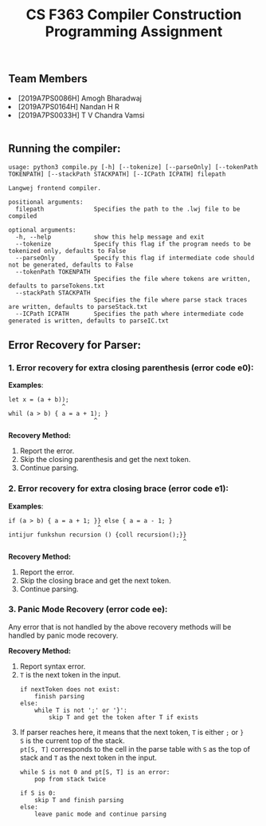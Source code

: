 <h1 align="center" style="text-decoration:none;"> 
    <b>CS F363 Compiler Construction</b>
    <br>
    Programming Assignment
</h1></center>
<br>

## Team Members

<li>[2019A7PS0086H] Amogh Bharadwaj </li>
<li>[2019A7PS0164H] Nandan H R </li>
<li>[2019A7PS0033H] T V Chandra Vamsi</li>

<br>

## Running the compiler:

```
usage: python3 compile.py [-h] [--tokenize] [--parseOnly] [--tokenPath TOKENPATH] [--stackPath STACKPATH] [--ICPath ICPATH] filepath

Langwej frontend compiler.

positional arguments:
  filepath              Specifies the path to the .lwj file to be compiled

optional arguments:
  -h, --help            show this help message and exit
  --tokenize            Specify this flag if the program needs to be tokenized only, defaults to False
  --parseOnly           Specify this flag if intermediate code should not be generated, defaults to False
  --tokenPath TOKENPATH
                        Specifies the file where tokens are written, defaults to parseTokens.txt
  --stackPath STACKPATH
                        Specifies the file where parse stack traces are written, defaults to parseStack.txt
  --ICPath ICPATH       Specifies the path where intermediate code generated is written, defaults to parseIC.txt
```

## Error Recovery for Parser:

### 1. Error recovery for extra closing parenthesis (error code e0):

<b>Examples</b>:
```
let x = (a + b));
               ^
whil (a > b) { a = a + 1); }
                        ^
```

<b>Recovery Method:</b>
<ol>
<li>Report the error.</li>
<li>Skip the closing parenthesis and get the next token.</li>
<li>Continue parsing.</li>
</ol>

### 2. Error recovery for extra closing brace (error code e1):

<b>Examples</b>:
```
if (a > b) { a = a + 1; }} else { a = a - 1; }
                         ^
intijur funkshun recursion () {coll recursion();}}
                                                 ^
```

<b>Recovery Method:</b>
<ol>
<li>Report the error.</li>
<li>Skip the closing brace and get the next token.</li>
<li>Continue parsing.</li>
</ol>

### 3. Panic Mode Recovery (error code ee):
Any error that is not handled by the above recovery methods will be handled by panic mode recovery.

<b>Recovery Method:</b>
<ol>
<li>Report syntax error.</li>


<li><code>T</code> is the next token in the input.</li>

```
if nextToken does not exist:
    finish parsing
else: 
    while T is not ';' or '}':
        skip T and get the token after T if exists
```


<li>If parser reaches here, it means that the next token, <code>T</code> is either <code>;</code> or <code>}</code>
<br><code>S</code> is the current top of the stack.
<br><code>pt[S, T]</code> corresponds to the cell in the parse table with <code>S</code> as the top of stack and <code>T</code> as the next token in the input.</li>

```
while S is not 0 and pt[S, T] is an error:
    pop from stack twice

if S is 0:
    skip T and finish parsing
else:
    leave panic mode and continue parsing
```
</ol>


